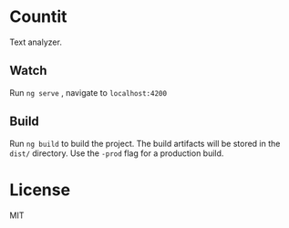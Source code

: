 # Countit

Text analyzer.

## Watch

Run `ng serve` , navigate to `localhost:4200`

## Build

Run `ng build` to build the project. The build artifacts will be stored in the `dist/` directory. Use the `-prod` flag for a production build.

# License

MIT
